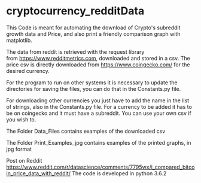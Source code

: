# cryptocurrency_redditData
This Code is meant for automating the download of Crypto's subreddit growth data and Price, and also print a friendly comparison graph with matplotlib.

The data from reddit is retrieved with the request library from https://www.redditmetrics.com, downloaded and stored in a csv. 
The price csv is directly downloaded from https://www.coingecko.com/ for the desired currency.

For the program to run on other systems it is necessary to update the directories for saving the files, you can do that in the Constants.py file. 

For downloading other currencies you just have to add the name in the list of strings, also in the Constants.py file. For a currency to be added it has to be on coingecko and it must have a subreddit. You can use your own csv if you wish to. 

The Folder Data_Files contains examples of the downloaded csv

The Folder Print_Examples_jpg contains examples of the printed graphs, in jpg format 

Post on Reddit https://www.reddit.com/r/datascience/comments/7795wx/i_compared_bitcoin_price_data_with_reddit/
The code is developed in python 3.6.2
